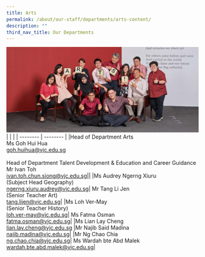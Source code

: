 ```yaml
---
title: Arts
permalink: /about/our-staff/departments/arts-content/
description: ""
third_nav_title: Our Departments
---
```

![](/images/d-arts-1024x455.jpg)
| | | 
| -------- | -------- |
|Head of Department Arts<br>Ms Goh Hui Hua<br>[goh.huihua@vjc.edu.sg](mailto:goh.huihua@vjc.edu.sg)<br><br>Head of Department Talent Development & Education and Career Guidance<br>Mr Ivan Toh<br>[ivan.toh.chun.siong@vjc.edu.sg](mailto:ivan.toh.chun.siong@vjc.edu.sg)||
|Ms Audrey Ngerng Xiuru<br>(Subject Head Geography)<br>[ngerng.xiuru.audrey@vjc.edu.sg](mailto:ngerng.xiuru.audrey@vjc.edu.sg)|	Mr Tang Li Jen<br>(Senior Teacher Art)<br>[tang.lijen@vjc.edu.sg](mailto:tang.lijen@vjc.edu.sg)|
|Ms Loh Ver-May<br>(Senior Teacher History)<br>[loh.ver-may@vjc.edu.sg](mailto:loh.ver-may@vjc.edu.sg)| Ms Fatma Osman<br>[fatma.osman@vjc.edu.sg](mailto:fatma.osman@vjc.edu.sg)|
|Ms Lian Lay Cheng<br>[lian.lay.cheng@vjc.edu.sg](mailto:lian.lay.cheng@vjc.edu.sg)	|Mr Najib Said Madina<br>[najib.madina@vjc.edu.sg](mailto:najib.madina@vjc.edu.sg)|
|Mr Ng Chao Chia<br>[ng.chao.chia@vjc.edu.sg](mailto:ng.chao.chia@vjc.edu.sg)|	Ms Wardah bte Abd Malek<br>[wardah.bte.abd.malek@vjc.edu.sg](mailto:wardah.bte.abd.malek@vjc.edu.sg)|